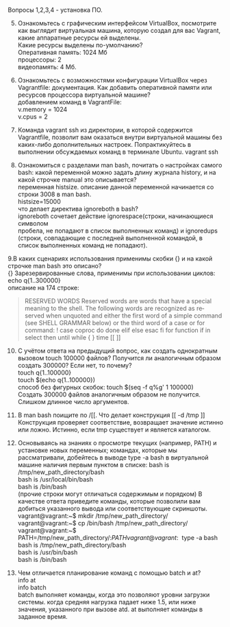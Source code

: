 Вопросы 1,2,3,4 - установка ПО.  

5. Ознакомьтесь с графическим интерфейсом VirtualBox, посмотрите как выглядит виртуальная машина, которую создал для вас Vagrant, какие аппаратные ресурсы ей выделены.   
Какие ресурсы выделены по-умолчанию?  
Оперативная память: 1024 Мб  
процессоры:  2  
видеопамять: 4 Мб.  


6. Ознакомьтесь с возможностями конфигурации VirtualBox через Vagrantfile: документация. Как добавить оперативной памяти или ресурсов процессора виртуальной машине?   
добавлением команд в VagrantFile:    
v.memory = 1024    
v.cpus = 2  


7. Команда vagrant ssh из директории, в которой содержится Vagrantfile, позволит вам оказаться внутри виртуальной машины без каких-либо дополнительных настроек. 
Попрактикуйтесь в выполнении обсуждаемых команд в терминале Ubuntu.
vagrant ssh  


8. Ознакомиться с разделами man bash, почитать о настройках самого bash: какой переменной можно задать длину журнала history, 
и на какой строчке manual это описывается?  
переменная histsize. описание данной переменной начинается со строки 3008 в man bash.  
histsize=15000  
что делает директива ignoreboth в bash?  
ignoreboth сочетает действие ignorespace(строки, начинающиеся символом  
пробела, не попадают в список выполненных команд) и ignoredups (строки, совпадающие с последней выполненной командой, в список выполненных команд не попадают).  


9.В каких сценариях использования применимы скобки {} и на какой строчке man bash это описано?  
{} Зарезервированные слова, применимы при использовании циклов:  
echo q{1..300000}  
описание на 174 строке:    
>RESERVED WORDS
 >      Reserved  words are words that have a special meaning to the shell.  The following words are recognized as re‐
 >     served when unquoted and either the first word of a simple command (see SHELL GRAMMAR below) or the third word
 >      of a case or for command:
 >      ! case  coproc  do done elif else esac fi for function if in select then until while { } time [[ ]]


10. С учётом ответа на предыдущий вопрос, как создать однократным вызовом touch 100000 файлов? Получится ли аналогичным образом создать 300000? Если нет, то почему?  
              touch q{1..100000}  
              touch $(echo q{1..100000})  
              способ без фигурных скобок: touch $(seq -f q%g' 1 100000)   
Создать 300000 файлов аналогичным образом не получится. Слишком длинное число аргументов. 


11. В man bash поищите по /\[\[. Что делает конструкция [[ -d /tmp ]]  
Конструкция проверяет соответствие, возвращает значение истинно или ложно. 
Истинно, если tmp существует и является каталогом.


12. Основываясь на знаниях о просмотре текущих (например, PATH) и установке новых переменных; командах, которые мы рассматривали, 
добейтесь в выводе type -a bash в виртуальной машине наличия первым пунктом в списке: 
bash is /tmp/new_path_directory/bash  
bash is /usr/local/bin/bash  
bash is /bin/bash  
 (прочие строки могут отличаться содержимым и порядком) В качестве ответа приведите команды, которые позволили вам добиться указанного вывода 
 или соответствующие скриншоты.  
              vagrant@vagrant:~$ mkdir /tmp/new_path_directory/  
              vagrant@vagrant:~$ cp /bin/bash /tmp/new_path_directory/  
              vagrant@vagrant:~$ PATH=/tmp/new_path_directory/:$PATH  
              vagrant@vagrant:~$ type -a bash  
              bash is /tmp/new_path_directory/bash  
              bash is /usr/bin/bash  
              bash is /bin/bash  


13. Чем отличается планирование команд с помощью batch и at?  
info at  
info batch  
batch выполняет команды, когда это позволяют уровни загрузки системы. когда средняя нагрузка падает ниже 1.5, или ниже значения, указанного при вызове atd. 
at выполняет команды в заданное время.
